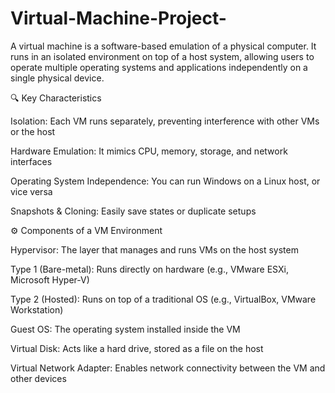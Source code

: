 # Virtual-Machine-Project-

A virtual machine is a software-based emulation of a physical computer. It runs in an isolated environment on top of a host system, allowing users to operate multiple operating systems and applications independently on a single physical device.

🔍 Key Characteristics

Isolation: Each VM runs separately, preventing interference with other VMs or the host

Hardware Emulation: It mimics CPU, memory, storage, and network interfaces

Operating System Independence: You can run Windows on a Linux host, or vice versa

Snapshots & Cloning: Easily save states or duplicate setups

⚙️ Components of a VM Environment

Hypervisor: The layer that manages and runs VMs on the host system

Type 1 (Bare-metal): Runs directly on hardware (e.g., VMware ESXi, Microsoft Hyper-V)

Type 2 (Hosted): Runs on top of a traditional OS (e.g., VirtualBox, VMware Workstation)

Guest OS: The operating system installed inside the VM

Virtual Disk: Acts like a hard drive, stored as a file on the host

Virtual Network Adapter: Enables network connectivity between the VM and other devices
